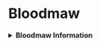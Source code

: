 # Bloodmaw
<details>
<summary><strong>Bloodmaw Information</strong></summary>
The Bloodmaw is a large, formidable mammalian wyvern, adapted to dominate the forested regions of Arathia. With its blend of flight capabilities and powerful physical attributes, it poses a significant threat to any who dare enter its territory.

***

**Appearance:**

* **Size:** The Bloodmaw is a large, mammalian wyvern, standing approximately 10 feet tall at the shoulder.
* **Build:** It has a powerful, muscular build with thick limbs and a broad chest.
* **Fur:** Covered in coarse, orange fur with tabby-like stripes. The fur often appears matted and stained with the blood of its prey. This distinctive fur pattern provides camouflage in the dappled light of the forest.
* **Head:** The head is similar to a modern cat, with the exception of multiple jagged ridges: two above each eye and one running along the nose. These ridges are used for ramming the head against opponents to inflict bleeding wounds.
* **Eyes:** Its eyes are small but fierce, glowing with an unsettling, predatory intelligence. They are adapted to low-light conditions, giving the Bloodmaw excellent night vision.
* **Claws and Teeth:** It has long, sharp claws and razor-sharp teeth designed to rip through flesh and cause maximum damage. The claws are retractable, similar to those of a cat, allowing for both effective hunting and climbing. The long saber teeth, while sharp and capable of killing smaller prey, are too fragile against larger opponents unless striking a vital area.
* **Wings:** Large and leathery, the wings have a unique structure. The wing finger is the last digit on the paw, while the other digits include three fingers with long retractable claws and a dewclaw for grasping, similar to a bird's anisodactyl foot. Running along each wing finger are two rows of sharp bone projections used for ramming and causing opponents to bleed. Underneath the wings is a retractable membrane that extends from the tip of the wing finger to the end of the tail. This membrane allows for soaring thermals and powered flight. While walking, the membrane retracts and folds against the body, unnoticeable until the creature prepares for flight. Before taking flight, muscles relax, and the membrane fully stretches out, forming a "kite" structure from the wing finger to the end of the tail.
* **Tail:** The tail is long and flat, aiding in balance and maneuverability during flight and combat.
* **Rear Legs:** The rear legs have been heavily modified from their original cat ancestors. The feet are zygodactyl, like an owl, with two toes facing forward and two backward. These powerful legs are used for delivering killing blows to small prey by striking from above with crushing force.

***

**Behavior and Abilities:**

* **Aggressive:** The Bloodmaw is highly aggressive and territorial, attacking anything that enters its domain.
* **Powerful Attacks:** Its attacks are devastating, capable of killing the player in one hit if they are using the first set of armor available in the game. It utilizes a combination of bites, claw slashes, wing strikes, and head rams.
* **Causes Bleeding:** The Bloodmaw's claws, teeth, and bone projections are serrated, causing the player to bleed when struck. This bleeding effect causes continuous health loss over time until the player can heal, adding an extra layer of danger to encounters.
* **Roar:** It has a powerful roar that can momentarily stun the player, leaving them vulnerable to follow-up attacks. The roar also serves to intimidate other creatures and establish dominance.
* **Flight:** The Bloodmaw can take to the skies, using its powerful wings to swoop down on the player or escape to a higher vantage point. It can quickly traverse its territory, making it a constant threat in its domain.
* **Stealth and Ambush:** Despite its size, the Bloodmaw can move silently and use its dark coloration to blend into the forest, ambushing prey with deadly efficiency.

***

**Ancestry:**

* **Origins:** The Bloodmaw's ancestors were felis felis, the common house cat. Millions of years of evolution have transformed it into a super predator, making it the apex of its forest environment. Its evolutionary adaptations include the development of wings and increased size and strength.

**Evolutionary History of the Bloodmaw:**

* **Introduction of Ancestors:** 
  The earliest ancestors of the Bloodmaw were domestic cats (Felis catus) intentionally introduced to Arathia during humanity's initial colonization attempts. These cats were meant to control rodent populations and other small pests. However, the unforeseen presence of native fauna and the unique environmental conditions of Arathia initiated a series of evolutionary pressures that dramatically altered the cats over millions of years.

* **Initial Adaptations:**
  Upon their arrival, domestic cats faced a new array of prey and predators. To survive, they began to adapt to the dense forests and the challenges posed by the local ecosystem. Early adaptations included enhanced night vision for hunting in low-light conditions and stronger, more muscular builds to tackle larger prey.

* **Development of Flight:**
  As the cats evolved, some began to exploit new niches. The development of wing-like structures provided a significant advantage. Initially, these were simple skin flaps that allowed for gliding from tree to tree. Over time, these flaps became more pronounced, developing into fully functional wings capable of powered flight. This adaptation allowed the ancestors of the Bloodmaw to escape ground-based predators and hunt from above.

* **Increased Size and Strength:**
  The need to compete with larger native predators drove the cats to grow in size and strength. Natural selection favored those individuals who were larger and more powerful, capable of taking down bigger prey and defending themselves from threats. This led to a gradual increase in overall body size and muscle mass.

* **Development of Defensive Features:**
  The harsh environment of Arathia also encouraged the development of defensive features. The jagged ridges above the eyes and along the nose evolved as a means of inflicting additional damage during head-butting confrontations. Similarly, the sharp bone projections along the wing fingers provided an additional weapon for both hunting and self-defense.

* **Enhanced Hunting Techniques:**
  The evolution of zygodactyl feet in the rear legs allowed the Bloodmaw to deliver powerful killing blows from above, similar to how birds of prey hunt. This adaptation made them highly effective predators, capable of striking with precision and force. Their retractable claws and saber teeth were honed to perfection, allowing for both slashing attacks and powerful bites.

* **Behavioral Adaptations:**
  Over time, the Bloodmaw developed highly aggressive and territorial behaviors. These traits were advantageous in securing and defending prime hunting grounds. Their powerful roar, capable of stunning prey and rivals alike, became a key aspect of their hunting strategy. Stealth and ambush tactics also played a crucial role, with their fur pattern providing excellent camouflage in the forested environment.

* **Modern Bloodmaw:**
  Today, the Bloodmaw stands as the apex predator of its forest environment. Its blend of size, strength, flight capabilities, and aggressive behaviors make it a formidable threat to any creature within its territory. The evolutionary journey from domestic cat to Bloodmaw highlights the profound impact of environmental pressures and natural selection in shaping the species into the super predator it is today.

***

**Habitat:**

* **Territory:** The Bloodmaw roams a wide territory in a forested region, often near the player's settlement, which is why it poses a significant threat. Its territory is marked by signs of its presence, such as claw marks on trees and the remains of its prey.
* **Lair:** Its lair is a cave hidden deep within the forest, filled with the remains of its prey. The lair is a gruesome testament to its hunting prowess and serves as a secure resting place. The Bloodmaw's presence alone deters most creatures from entering.

***

**Interaction with the Player:**

* **Initial Encounter:** The player encounters the Bloodmaw during a routine quest to gather essential resources. The monster's presence makes gathering these resources extremely dangerous, forcing the player to prioritize stealth and caution.
* **Strategic Avoidance:** Initially, the player cannot effectively fight the Bloodmaw with their current gear and must focus on avoiding it while trying to complete their quest. This involves using the environment to hide and distract the creature.

***

**Challenges:**

* **High Damage:** The Bloodmaw can kill the player in one hit if they are not properly equipped or prepared. This makes careful planning and strategy essential for survival.
* **Bleeding Effect:** The bleeding effect caused by its attacks requires the player to carry and use healing items to stop the continuous health loss, adding a resource management aspect to the encounter.
* **Environmental Awareness:** Navigating the dense forest and rough terrain while avoiding the Bloodmaw adds to the difficulty of the encounter. The player must be aware of their surroundings and use them to their advantage.

***

**Strategies for Overcoming:**

* **Avoidance and Stealth:** The player must use stealth and careful planning to avoid the Bloodmaw during their initial encounters. This includes using foliage for cover and moving quietly to avoid detection.
* **Resource Gathering:** Players need to gather better resources and craft improved gear to stand a chance against the Bloodmaw. This involves exploring the forest and collecting materials for stronger weapons and armor.
* **Learning Patterns:** Observing the Bloodmaw's attack patterns and behavior can provide the player with crucial information on how to avoid and eventually defeat it. This includes noting its movement routes and attack sequences.
* **Upgraded Gear:** As the player progresses and upgrades their gear, they will be better equipped to take on the Bloodmaw. This includes crafting armor that can withstand its powerful attacks and weapons that can inflict significant damage.
* **Support from Other Species:** In forest regions, the Corvath may help by distracting the Bloodmaw, providing buffs to the player, or using stolen items to inflict damage on the monster. Forming alliances and using the environment to their advantage will be key to overcoming this formidable foe.

***

**Taxonomic Description of the Bloodmaw**
> Kingdom: Animalia
Diagnostic Feature: Multicellular, eukaryotic organisms
Additional Feature: Heterotrophic, primarily through ingestion
> Phylum: Chordata
Diagnostic Feature: Possesses a notochord at some stage of development
Additional Feature: Dorsal nerve cord, pharyngeal slits, and post-anal tail
> Class: Mammalia
Diagnostic Feature: Mammary glands, hair or fur, three middle ear bones
Additional Feature: Endothermic (warm-blooded), live births (except monotremes)
> Order: Carnivora
Diagnostic Feature: Specialized teeth and claws for capturing and eating other animals
Additional Feature: Predatory behavior, keen sense of smell
> Family: Dracofelidae
Diagnostic Feature: Wyvern-like wings on the arms, large and powerful build, predatory behavior
> Genus: Dracofelis
Diagnostic Feature: Large mammalian wyvern, powerful and aggressive with a muscular build
> Species: Dracofelis sanguinem
Common Name: Bloodmaw
Size: Approximately 10 feet tall
Habitat: Forested regions, with a lair in a cave hidden deep within the forest
Behavior: Highly aggressive, territorial, and powerful
Abilities: Causes bleeding with attacks, powerful roar that stuns, capable of flight, devastating attacks

</details>
